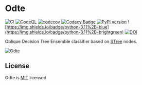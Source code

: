 # Odte

![CI](https://github.com/Doctorado-ML/Odte/workflows/CI/badge.svg)
[![CodeQL](https://github.com/Doctorado-ML/Odte/actions/workflows/codeql-analysis.yml/badge.svg)](https://github.com/Doctorado-ML/Odte/actions/workflows/codeql-analysis.yml)
[![codecov](https://codecov.io/gh/Doctorado-ML/odte/branch/master/graph/badge.svg)](https://codecov.io/gh/Doctorado-ML/odte)
[![Codacy Badge](https://app.codacy.com/project/badge/Grade/f4b5ef87584b4095b6e49aefbe594c82)](https://www.codacy.com/gh/Doctorado-ML/Odte/dashboard?utm_source=github.com&utm_medium=referral&utm_content=Doctorado-ML/Odte&utm_campaign=Badge_Grade)
[![PyPI version](https://badge.fury.io/py/Odte.svg)](https://badge.fury.io/py/Odte)
![https://img.shields.io/badge/python-3.11%2B-blue](https://img.shields.io/badge/python-3.11%2B-brightgreen)
[![DOI](https://zenodo.org/badge/271595804.svg)](https://zenodo.org/badge/latestdoi/271595804)

Oblique Decision Tree Ensemble classifier based on [STree](https://github.com/doctorado-ml/stree) nodes.

![Odte](./example.png)

## License

Odte is [MIT](https://github.com/doctorado-ml/odte/blob/master/LICENSE) licensed
